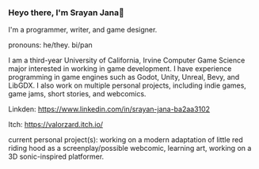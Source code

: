 ### Heyo there, I'm Srayan Jana👋

<!--
**ValorZard/ValorZard** is a ✨ _special_ ✨ repository because its `README.md` (this file) appears on your GitHub profile.

Here are some ideas to get you started:

- 🔭 I’m currently working on ...
- 🌱 I’m currently learning ...
- 👯 I’m looking to collaborate on ...
- 🤔 I’m looking for help with ...
- 💬 Ask me about ...
- 📫 How to reach me: ...
- 😄 Pronouns: ...
- ⚡ Fun fact: ...
-->

I'm a programmer, writer, and game designer. 

pronouns: he/they. bi/pan

I am a third-year University of California, Irvine Computer Game Science major interested in working in game development. I have experience programming in game engines such as Godot, Unity, Unreal, Bevy, and LibGDX. I also work on multiple personal projects, including indie games, game jams, short stories, and webcomics.

Linkden: https://www.linkedin.com/in/srayan-jana-ba2aa3102

Itch: https://valorzard.itch.io/

current personal project(s): working on a modern adaptation of little red riding hood as a screenplay/possible webcomic, learning art, working on a 3D sonic-inspired platformer.
